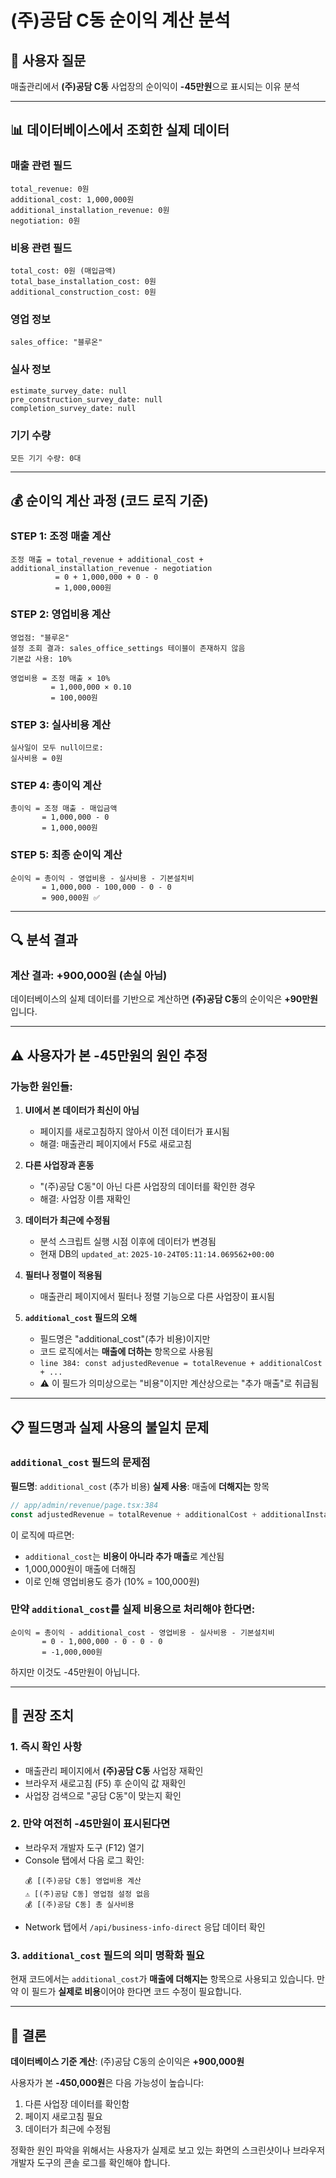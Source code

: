 # (주)공담 C동 순이익 계산 분석

## 🎯 사용자 질문
매출관리에서 **(주)공담 C동** 사업장의 순이익이 **-45만원**으로 표시되는 이유 분석

---

## 📊 데이터베이스에서 조회한 실제 데이터

### 매출 관련 필드
```
total_revenue: 0원
additional_cost: 1,000,000원
additional_installation_revenue: 0원
negotiation: 0원
```

### 비용 관련 필드
```
total_cost: 0원 (매입금액)
total_base_installation_cost: 0원
additional_construction_cost: 0원
```

### 영업 정보
```
sales_office: "블루온"
```

### 실사 정보
```
estimate_survey_date: null
pre_construction_survey_date: null
completion_survey_date: null
```

### 기기 수량
```
모든 기기 수량: 0대
```

---

## 💰 순이익 계산 과정 (코드 로직 기준)

### STEP 1: 조정 매출 계산
```
조정 매출 = total_revenue + additional_cost + additional_installation_revenue - negotiation
          = 0 + 1,000,000 + 0 - 0
          = 1,000,000원
```

### STEP 2: 영업비용 계산
```
영업점: "블루온"
설정 조회 결과: sales_office_settings 테이블이 존재하지 않음
기본값 사용: 10%

영업비용 = 조정 매출 × 10%
         = 1,000,000 × 0.10
         = 100,000원
```

### STEP 3: 실사비용 계산
```
실사일이 모두 null이므로:
실사비용 = 0원
```

### STEP 4: 총이익 계산
```
총이익 = 조정 매출 - 매입금액
       = 1,000,000 - 0
       = 1,000,000원
```

### STEP 5: 최종 순이익 계산
```
순이익 = 총이익 - 영업비용 - 실사비용 - 기본설치비
       = 1,000,000 - 100,000 - 0 - 0
       = 900,000원 ✅
```

---

## 🔍 분석 결과

### 계산 결과: **+900,000원** (손실 아님)

데이터베이스의 실제 데이터를 기반으로 계산하면 **(주)공담 C동**의 순이익은 **+90만원**입니다.

---

## ⚠️ 사용자가 본 -45만원의 원인 추정

### 가능한 원인들:

1. **UI에서 본 데이터가 최신이 아님**
   - 페이지를 새로고침하지 않아서 이전 데이터가 표시됨
   - 해결: 매출관리 페이지에서 F5로 새로고침

2. **다른 사업장과 혼동**
   - "(주)공담 C동"이 아닌 다른 사업장의 데이터를 확인한 경우
   - 해결: 사업장 이름 재확인

3. **데이터가 최근에 수정됨**
   - 분석 스크립트 실행 시점 이후에 데이터가 변경됨
   - 현재 DB의 `updated_at`: `2025-10-24T05:11:14.069562+00:00`

4. **필터나 정렬이 적용됨**
   - 매출관리 페이지에서 필터나 정렬 기능으로 다른 사업장이 표시됨

5. **`additional_cost` 필드의 오해**
   - 필드명은 "additional_cost"(추가 비용)이지만
   - 코드 로직에서는 **매출에 더하는** 항목으로 사용됨
   - `line 384: const adjustedRevenue = totalRevenue + additionalCost + ...`
   - ⚠️ 이 필드가 의미상으로는 "비용"이지만 계산상으로는 "추가 매출"로 취급됨

---

## 📋 필드명과 실제 사용의 불일치 문제

### `additional_cost` 필드의 문제점

**필드명**: `additional_cost` (추가 비용)
**실제 사용**: 매출에 **더해지는** 항목

```typescript
// app/admin/revenue/page.tsx:384
const adjustedRevenue = totalRevenue + additionalCost + additionalInstallationRevenue - negotiation;
```

이 로직에 따르면:
- `additional_cost`는 **비용이 아니라 추가 매출**로 계산됨
- 1,000,000원이 매출에 더해짐
- 이로 인해 영업비용도 증가 (10% = 100,000원)

### 만약 `additional_cost`를 **실제 비용**으로 처리해야 한다면:

```
순이익 = 총이익 - additional_cost - 영업비용 - 실사비용 - 기본설치비
       = 0 - 1,000,000 - 0 - 0 - 0
       = -1,000,000원
```

하지만 이것도 -45만원이 아닙니다.

---

## 🎯 권장 조치

### 1. 즉시 확인 사항
- 매출관리 페이지에서 **(주)공담 C동** 사업장 재확인
- 브라우저 새로고침 (F5) 후 순이익 값 재확인
- 사업장 검색으로 "공담 C동"이 맞는지 확인

### 2. 만약 여전히 -45만원이 표시된다면
- 브라우저 개발자 도구 (F12) 열기
- Console 탭에서 다음 로그 확인:
  ```
  💰 [(주)공담 C동] 영업비용 계산
  ⚠️ [(주)공담 C동] 영업점 설정 없음
  💰 [(주)공담 C동] 총 실사비용
  ```
- Network 탭에서 `/api/business-info-direct` 응답 데이터 확인

### 3. `additional_cost` 필드의 의미 명확화 필요
현재 코드에서는 `additional_cost`가 **매출에 더해지는** 항목으로 사용되고 있습니다.
만약 이 필드가 **실제로 비용**이어야 한다면 코드 수정이 필요합니다.

---

## 📝 결론

**데이터베이스 기준 계산**: (주)공담 C동의 순이익은 **+900,000원**

사용자가 본 **-450,000원**은 다음 가능성이 높습니다:
1. 다른 사업장 데이터를 확인함
2. 페이지 새로고침 필요
3. 데이터가 최근에 수정됨

정확한 원인 파악을 위해서는 사용자가 실제로 보고 있는 화면의 스크린샷이나
브라우저 개발자 도구의 콘솔 로그를 확인해야 합니다.
